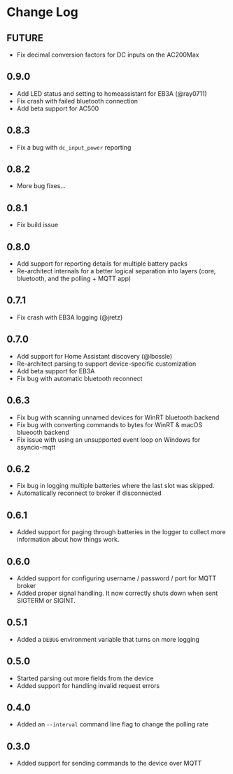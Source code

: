 # Change Log

## FUTURE

* Fix decimal conversion factors for DC inputs on the AC200Max

## 0.9.0

* Add LED status and setting to homeassistant for EB3A (@ray0711)
* Fix crash with failed bluetooth connection
* Add beta support for AC500

## 0.8.3

* Fix a bug with `dc_input_power` reporting

## 0.8.2

* More bug fixes...

## 0.8.1

* Fix build issue

## 0.8.0

* Add support for reporting details for multiple battery packs
* Re-architect internals for a better logical separation into layers (core, bluetooth, and the polling + MQTT app)

## 0.7.1

* Fix crash with EB3A logging (@jretz)

## 0.7.0

* Add support for Home Assistant discovery (@lbossle)
* Re-architect parsing to support device-specific customization
* Add beta support for EB3A
* Fix bug with automatic bluetooth reconnect

## 0.6.3

* Fix bug with scanning unnamed devices for WinRT bluetooth backend
* Fix bug with converting commands to bytes for WinRT & macOS blueooth backend
* Fix issue with using an unsupported event loop on Windows for asyncio-mqtt

## 0.6.2

* Fix bug in logging multiple batteries where the last slot was skipped.
* Automatically reconnect to broker if disconnected

## 0.6.1

* Added support for paging through batteries in the logger to collect more information about how things work.

## 0.6.0

* Added support for configuring username / password / port for MQTT broker
* Added proper signal handling. It now correctly shuts down when sent SIGTERM or SIGINT.

## 0.5.1

* Added a `DEBUG` environment variable that turns on more logging

## 0.5.0

* Started parsing out more fields from the device
* Added support for handling invalid request errors

## 0.4.0

* Added an `--interval` command line flag to change the polling rate

## 0.3.0

* Added support for sending commands to the device over MQTT
